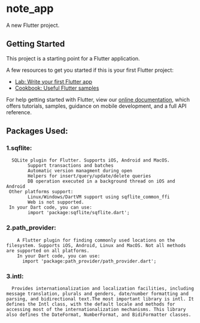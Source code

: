 # note_app

A new Flutter project.

## Getting Started

This project is a starting point for a Flutter application.

A few resources to get you started if this is your first Flutter project:

- [Lab: Write your first Flutter app](https://flutter.dev/docs/get-started/codelab)
- [Cookbook: Useful Flutter samples](https://flutter.dev/docs/cookbook)

For help getting started with Flutter, view our
[online documentation](https://flutter.dev/docs), which offers tutorials,
samples, guidance on mobile development, and a full API reference.

## Packages Used:
  ### 1.sqflite:
      SQLite plugin for Flutter. Supports iOS, Android and MacOS.
            Support transactions and batches
            Automatic version managment during open
            Helpers for insert/query/update/delete queries
            DB operation executed in a background thread on iOS and Android
     Other platforms support:
            Linux/Windows/DartVM support using sqflite_common_ffi
            Web is not supported.
     In your Dart code, you can use:
            import 'package:sqflite/sqflite.dart';         
   ### 2.path_provider:
        A Flutter plugin for finding commonly used locations on the filesystem. Supports iOS, Android, Linux and MacOS. Not all methods are supported on all platforms.
        In your Dart code, you can use:
          import 'package:path_provider/path_provider.dart';
   ### 3.intl:
      Provides internationalization and localization facilities, including message translation, plurals and genders, date/number formatting and parsing, and bidirectional text.The most important library is intl. It defines the Intl class, with the default locale and methods for accessing most of the internationalization mechanisms. This library also defines the DateFormat, NumberFormat, and BidiFormatter classes.
